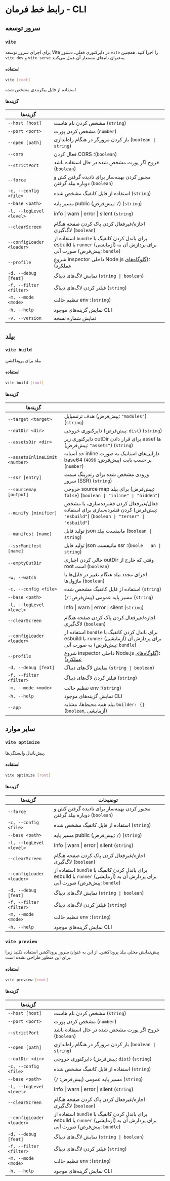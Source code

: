 # رابط خط فرمان - CLI

## سرور توسعه

### `vite`

برای اجرای سرور توسعه Vite در دایرکتوری فعلی، دستور `‌vite‌` را اجرا کنید. همچنین `‌vite dev`‌ و `‌vite serve‌` به‌عنوان نام‌های مستعار آن عمل می‌کنند.

#### استفاده

```bash
vite [root]
```

استفاده از فایل پیکربندی مشخص شده

#### گزینه‌ها

| گزینه‌ها                    |                                                                                                                |
| --------------------------- | -------------------------------------------------------------------------------------------------------------- |
| `‎--host [host]`            | مشخص کردن نام هاست (`string`)                                                                                  |
| `‎--port <port>‎`           | مشخص کردن پورت (`number`)                                                                                      |
| `‎--open [path]‎`           | باز کردن مرورگر در هنگام راه‌اندازی (`boolean \| string`)                                                                  |
| `‎--cors`                   | فعال کردن CORS ؛(`boolean`)                                                                                   |
| `‎--strictPort`             | خروج اگر پورت مشخص شده در حال استفاده باشد (`boolean`)                                                         |
| `‎--force`                | مجبور کردن بهینه‌ساز برای نادیده گرفتن کش و دوباره بیلد گرفتن (`boolean`)                                      |
| `‎-c, --config <file>‎`     | استفاده از فایل کانفیگ مشخص شده (`string`)                                                                     |
| `‎--base <path>‎`           | مسیر پایه public (پیش‌فرض: `/`) (`string`)                                                                     |
| `‎-l, --logLevel <level>‎`  | info \| warn \| error \| silent (`string`)                                                                     |
| `‎--clearScreen`            | اجازه/غیرفعال کردن پاک کردن صفحه هنگام لاگ‌گیری (`boolean`)                                                    |
| `‎--configLoader <loader>‎` | استفاده از `bundle` برای باندل کردن کانفیگ با esbuild یا `runner` (آزمایشی) برای پردازش آن به صورت آنی (پیش‌فرض: `bundle`) |
| `‎--profile`                | شروع inspector داخلی Node.js ؛([گلوگاه‌های عملکرد](/guide/troubleshooting#performance-bottlenecks))     |
| `‎-d, --debug [feat]‎`      | نمایش لاگ‌های دیباگ (`string \| boolean`)                                                                      |
| `‎-f, --filter <filter>‎`   | فیلتر کردن لاگ‌های دیباگ (`string`)                                                                            |
| `‎-m, --mode <mode>‎`       | تنظیم حالت env ؛(`string`)                                                                                    |
| `‎-h, --help`               | نمایش گزینه‌های موجود CLI                                                                                      |
| `‎-v, --version`            | نمایش شماره نسخه                                                                                               |

## بیلد

### `vite build`

بیلد برای پروداکشن

#### استفاده

```bash
vite build [root]
```

#### گزینه‌ها

| گزینه‌ها                         |                                                                                                                        |
| -------------------------------- | ---------------------------------------------------------------------------------------------------------------------- |
| `‎--target <target>‎`            | هدف ترنسپایل (پیش‌فرض: `"modules"`) (`string`)                                                                         |
| `‎--outDir <dir>‎`               | دایرکتوری خروجی (پیش‌فرض: `dist`) (`string`)                                                                           |
| `‎--assetsDir <dir>‎`            | دایرکتوری زیر outDir برای قرار دادن asset ها (پیش‌فرض: `"assets"`) (`string`)                                          |
| `‎--assetsInlineLimit <number>‎` | حد آستانه inline دارایی‌های استاتیک به صورت base64 بر حسب بایت (پیش‌فرض: `4096`) (`number`)                            |
| `‎--ssr [entry]‎`                | ورودی مشخص شده برای رندرینگ سمت سرور (SSR) (`string`)                                                             |
| `‎--sourcemap [output]‎`         | خروجی source map برای بیلد (پیش‌فرض: `false`) (`boolean \| "inline" \| "hidden"`)                                    |
| `‎--minify [minifier]‎`          | فعال/غیرفعال کردن فشرده‌سازی، یا مشخص کردن فشرده‌سازی برای استفاده (پیش‌فرض: `"esbuild"`) (`boolean \| "terser" \| "esbuild"`)    |
| `‎--manifest [name]‎`            | تولید فایل json مانیفست بیلد (`boolean \| string`)                                                                     |
| `‎--ssrManifest [name]‎`         | تولید فایل json مانیفست ssr ؛(`boole   an \| string`)                                                                     |
| `‎--emptyOutDir‎`                | خالی کردن اجباری outDir وقتی که خارج از root است (`boolean`)                                                           |
| `‎-w, --watch`                   | اجرای مجدد بیلد هنگام تغییر در فایل‌ها یا ماژول‌ها (`boolean`)                                                                 |
| `‎-c, --config <file>‎`          | استفاده از فایل کانفیگ مشخص شده (`string`)                                                                             |
| `‎--base <path>‎`                | مسیر پایه عمومی (پیش‌فرض: `/`) (`string`)                                                                              |
| `‎-l, --logLevel <level>‎`       | Info \| warn \| error \| silent (`string`)                                                                             |
| `‎--clearScreen`                 | اجازه/غیرفعال کردن پاک کردن صفحه هنگام لاگ‌گیری (`boolean`)                                                            |
| `‎--configLoader <loader>‎`      | استفاده از `bundle` برای باندل کردن کانفیگ با esbuild یا `runner` (آزمایشی) برای پردازش آن به صورت آنی (پیش‌فرض: `bundle`) |
| `‎--profile`               | شروع inspector داخلی Node.js ؛([گلوگاه‌های عملکرد](/guide/troubleshooting#performance-bottlenecks))    |
| `‎-d, --debug [feat]‎`           | نمایش لاگ‌های دیباگ (`string \| boolean`)                                                                              |
| `‎-f, --filter <filter>‎`        | فیلتر کردن لاگ‌های دیباگ (`string`)                                                                                    |
| `‎-m, --mode <mode>‎`            | تنظیم حالت env ؛(`string`)                                                                                             |
| `‎-h, --help`                    | نمایش گزینه‌های موجود CLI                                                                                              |
| `‎--app`                         | بیلد همه محیط‌ها، مشابه `builder: {}` (`boolean`, آزمایشی)                                                |

## سایر موارد

### `vite optimize`

پیش‌باندل وابستگی‌ها.

#### استفاده

```bash
vite optimize [root]
```

#### گزینه‌ها

| گزینه‌ها                    |                                                      توضیحات                                                                   |
| --------------------------- | ------------------------------------------------------------------------------------------------------------------------------ |
| `‎--force`                  | مجبور کردن بهینه‌ساز برای نادیده گرفتن کش و دوباره بیلد گرفتن (`boolean`)                                                      |
| `‎-c, --config <file>‎`     | استفاده از فایل کانفیگ مشخص شده (`string`)                                                                                     |
| `‎--base <path>‎`           | مسیر پایه public (پیش‌فرض: `/`) (`string`)                                                                                     |
| `‎-l, --logLevel <level>‎`  | Info \| warn \| error \| silent (`string`)                                                                                     |
| `‎--clearScreen`            | اجازه/غیرفعال کردن پاک کردن صفحه هنگام لاگ‌گیری (`boolean`)                                                                    |
| `‎--configLoader <loader>‎` | استفاده از `bundle` برای باندل کردن کانفیگ با esbuild یا `runner` (آزمایشی) برای پردازش آن به صورت آنی (پیش‌فرض: `bundle`) |
| `‎-d, --debug [feat]‎`      | نمایش لاگ‌های دیباگ (`string \| boolean`)                                                                                      |
| `‎-f, --filter <filter>‎`   | فیلتر کردن لاگ‌های دیباگ (`string`)                                                                                            |
| `‎-m, --mode <mode>‎`       | تنظیم حالت env ؛(`string`)                                                                                                     |
| `‎-h, --help`               | نمایش گزینه‌های موجود CLI                                                                                                      |

### `vite preview`

پیش‌نمایش محلی بیلد پروداکشن. از این به عنوان سرور پروداکشن استفاده نکنید زیرا برای این منظور طراحی نشده است.

#### استفاده

```bash
vite preview [root]
```

#### گزینه‌ها

| گزینه‌ها                    |                                                                                                                               |
| --------------------------- | ----------------------------------------------------------------------------------------------------------------------------- |
| `‎--host [host]`            | مشخص کردن نام هاست (`string`)                                                                                                 |
| `‎--port <port>‎`           | مشخص کردن پورت (`number`)                                                                                                     |
| `‎--strictPort`             | خروج اگر پورت مشخص شده در حال استفاده باشد (`boolean`)                                                                        |
| `‎--open [path]‎`           | باز کردن مرورگر در هنگام راه‌اندازی (`boolean \| string`)                                                                                                                                |
| `‎--outDir <dir>‎`          | دایرکتوری خروجی (پیش‌فرض: `dist`) (`string`)                                                                                  |
| `‎-c, --config <file>‎`     | استفاده از فایل کانفیگ مشخص شده (`string`)                                                                                    |
| `‎--base <path>‎`           | مسیر پایه عمومی (پیش‌فرض: `/`) (`string`)                                                                                     |
| `‎-l, --logLevel <level>‎`  | Info \| warn \| error \| silent (`string`)                                                                                    |
| `‎--clearScreen`            | اجازه/غیرفعال کردن پاک کردن صفحه هنگام لاگ‌گیری (`boolean`)                                                                   |
| `‎--configLoader <loader>‎` | استفاده از `bundle` برای باندل کردن کانفیگ با esbuild یا `runner` (آزمایشی) برای پردازش آن به صورت آنی (پیش‌فرض: `bundle`) |
| `‎-d, --debug [feat]‎`      | نمایش لاگ‌های دیباگ (`string \| boolean`)                                                                                     |
| `‎-f, --filter <filter>‎`   | فیلتر کردن لاگ‌های دیباگ (`string`)                                                                                           |
| `‎-m, --mode <mode>‎`       | تنظیم حالت env ؛(`string`)                                                                                                    |
| `‎-h, --help`               | نمایش گزینه‌های موجود CLI                                                                                                     |
